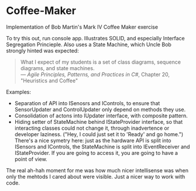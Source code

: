 # Coffee-Maker
Implementation of Bob Martin's Mark IV Coffee Maker exercise

To try this out, run console app.  Illustrates SOLID, and especially Interface Segregation Princieple.  Also uses a State Machine, which Uncle Bob strongly hinted was expected:

>What I expect of my students is a set of class diagrams, sequence diagrams, and state machines.  
— *Agile Principles, Patterns, and Practices in  C#*, Chapter 20, "Heuristics and Coffee"

Examples:
- Separation of API into ISenosrs and IControls, to ensure that SensorUpdater and ControlUpdater only depend on methods they use.  
- Consolidation of actons into IUpdater interface, with composite pattern.
- Hiding setter of StateMachine behind IStateProvider interface, so that interacting classes could not change it, through inadvertence or developer laziness. ("Hey, I could just set it to 'Ready' and go home.")  There's a nice symetry here: just as the hardware API is split into ISensors and IControls, the StateMachine is split into IEventReceiver and IStateProvider.  If you are going to access it, you are going to have a point of view.

The real ah-hah moment for me was how much nicer intellisense was when only the mehtods I cared about were visible. Just a nicer way to work with code.
